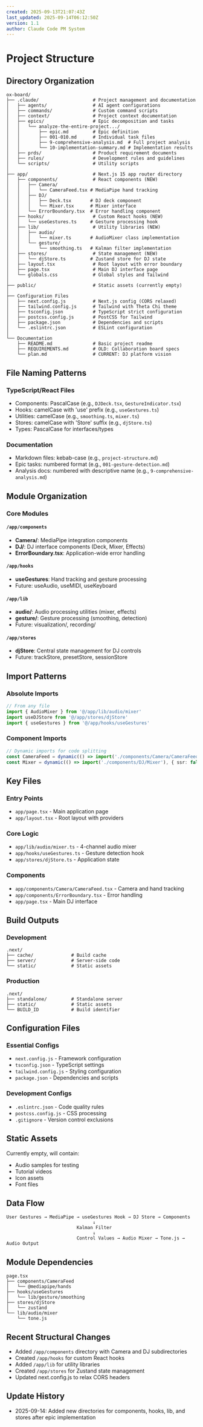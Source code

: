 ```yaml
---
created: 2025-09-13T21:07:43Z
last_updated: 2025-09-14T06:12:50Z
version: 1.1
author: Claude Code PM System
---
```


# Project Structure

## Directory Organization

```
ox-board/
├── .claude/                    # Project management and documentation
│   ├── agents/                 # AI agent configurations
│   ├── commands/               # Custom command scripts
│   ├── context/                # Project context documentation
│   ├── epics/                  # Epic decomposition and tasks
│   │   └── analyze-the-entire-project.../
│   │       ├── epic.md         # Epic definition
│   │       ├── 001-010.md      # Individual task files
│   │       ├── 9-comprehensive-analysis.md  # Full project analysis
│   │       └── 10-implementation-summary.md # Implementation results
│   ├── prds/                   # Product requirement documents
│   ├── rules/                  # Development rules and guidelines
│   └── scripts/                # Utility scripts
│
├── app/                        # Next.js 15 app router directory
│   ├── components/             # React components (NEW)
│   │   ├── Camera/
│   │   │   └── CameraFeed.tsx # MediaPipe hand tracking
│   │   ├── DJ/
│   │   │   ├── Deck.tsx       # DJ deck component
│   │   │   └── Mixer.tsx      # Mixer interface
│   │   └── ErrorBoundary.tsx  # Error handling component
│   ├── hooks/                  # Custom React hooks (NEW)
│   │   └── useGestures.ts     # Gesture processing hook
│   ├── lib/                    # Utility libraries (NEW)
│   │   ├── audio/
│   │   │   └── mixer.ts       # AudioMixer class implementation
│   │   └── gesture/
│   │       └── smoothing.ts   # Kalman filter implementation
│   ├── stores/                 # State management (NEW)
│   │   └── djStore.ts         # Zustand store for DJ state
│   ├── layout.tsx              # Root layout with error boundary
│   ├── page.tsx                # Main DJ interface page
│   └── globals.css             # Global styles and Tailwind
│
├── public/                     # Static assets (currently empty)
│
├── Configuration Files
│   ├── next.config.js          # Next.js config (CORS relaxed)
│   ├── tailwind.config.js      # Tailwind with Theta Chi theme
│   ├── tsconfig.json           # TypeScript strict configuration
│   ├── postcss.config.js       # PostCSS for Tailwind
│   ├── package.json            # Dependencies and scripts
│   └── .eslintrc.json          # ESLint configuration
│
└── Documentation
    ├── README.md               # Basic project readme
    ├── REQUIREMENTS.md         # OLD: Collaboration board specs
    └── plan.md                 # CURRENT: DJ platform vision
```

## File Naming Patterns

### TypeScript/React Files
- Components: PascalCase (e.g., `DJDeck.tsx`, `GestureIndicator.tsx`)
- Hooks: camelCase with 'use' prefix (e.g., `useGestures.ts`)
- Utilities: camelCase (e.g., `smoothing.ts`, `mixer.ts`)
- Stores: camelCase with 'Store' suffix (e.g., `djStore.ts`)
- Types: PascalCase for interfaces/types

### Documentation
- Markdown files: kebab-case (e.g., `project-structure.md`)
- Epic tasks: numbered format (e.g., `001-gesture-detection.md`)
- Analysis docs: numbered with descriptive name (e.g., `9-comprehensive-analysis.md`)

## Module Organization

### Core Modules

#### `/app/components`
- **Camera/**: MediaPipe integration components
- **DJ/**: DJ interface components (Deck, Mixer, Effects)
- **ErrorBoundary.tsx**: Application-wide error handling

#### `/app/hooks`
- **useGestures**: Hand tracking and gesture processing
- Future: useAudio, useMIDI, useKeyboard

#### `/app/lib`
- **audio/**: Audio processing utilities (mixer, effects)
- **gesture/**: Gesture processing (smoothing, detection)
- Future: visualization/, recording/

#### `/app/stores`
- **djStore**: Central state management for DJ controls
- Future: trackStore, presetStore, sessionStore

## Import Patterns

### Absolute Imports
```typescript
// From any file
import { AudioMixer } from '@/app/lib/audio/mixer'
import useDJStore from '@/app/stores/djStore'
import { useGestures } from '@/app/hooks/useGestures'
```

### Component Imports
```typescript
// Dynamic imports for code splitting
const CameraFeed = dynamic(() => import('./components/Camera/CameraFeed'), { ssr: false })
const Mixer = dynamic(() => import('./components/DJ/Mixer'), { ssr: false })
```

## Key Files

### Entry Points
- `app/page.tsx` - Main application page
- `app/layout.tsx` - Root layout with providers

### Core Logic
- `app/lib/audio/mixer.ts` - 4-channel audio mixer
- `app/hooks/useGestures.ts` - Gesture detection hook
- `app/stores/djStore.ts` - Application state

### Components
- `app/components/Camera/CameraFeed.tsx` - Camera and hand tracking
- `app/components/ErrorBoundary.tsx` - Error handling
- `app/page.tsx` - Main DJ interface

## Build Outputs

### Development
```
.next/
├── cache/              # Build cache
├── server/             # Server-side code
└── static/             # Static assets
```

### Production
```
.next/
├── standalone/         # Standalone server
├── static/             # Static assets
└── BUILD_ID            # Build identifier
```

## Configuration Files

### Essential Configs
- `next.config.js` - Framework configuration
- `tsconfig.json` - TypeScript settings
- `tailwind.config.js` - Styling configuration
- `package.json` - Dependencies and scripts

### Development Configs
- `.eslintrc.json` - Code quality rules
- `postcss.config.js` - CSS processing
- `.gitignore` - Version control exclusions

## Static Assets
Currently empty, will contain:
- Audio samples for testing
- Tutorial videos
- Icon assets
- Font files

## Data Flow

```
User Gestures → MediaPipe → useGestures Hook → DJ Store → Components
                                ↓
                          Kalman Filter
                                ↓
                          Control Values → Audio Mixer → Tone.js → Audio Output
```

## Module Dependencies

```
page.tsx
├── components/CameraFeed
│   └── @mediapipe/hands
├── hooks/useGestures
│   └── lib/gesture/smoothing
├── stores/djStore
│   └── zustand
└── lib/audio/mixer
    └── tone.js
```

## Recent Structural Changes
- Added `/app/components` directory with Camera and DJ subdirectories
- Created `/app/hooks` for custom React hooks
- Added `/app/lib` for utility libraries
- Created `/app/stores` for Zustand state management
- Updated next.config.js to relax CORS headers

## Update History
- 2025-09-14: Added new directories for components, hooks, lib, and stores after epic implementation